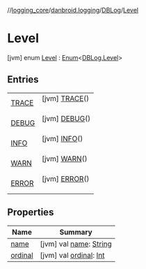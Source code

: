 //[logging_core](../../../../index.md)/[danbroid.logging](../../index.md)/[DBLog](../index.md)/[Level](index.md)



# Level  
 [jvm] enum [Level](index.md) : [Enum](https://kotlinlang.org/api/latest/jvm/stdlib/kotlin/-enum/index.html)<[DBLog.Level](index.md)>    


## Entries  
  
| | |
|---|---|
| <a name="danbroid.logging/DBLog.Level.TRACE///PointingToDeclaration/"></a>[TRACE](-t-r-a-c-e/index.md)| <a name="danbroid.logging/DBLog.Level.TRACE///PointingToDeclaration/"></a> [jvm] [TRACE](-t-r-a-c-e/index.md)()  <br>   <br>|
| <a name="danbroid.logging/DBLog.Level.DEBUG///PointingToDeclaration/"></a>[DEBUG](-d-e-b-u-g/index.md)| <a name="danbroid.logging/DBLog.Level.DEBUG///PointingToDeclaration/"></a> [jvm] [DEBUG](-d-e-b-u-g/index.md)()  <br>   <br>|
| <a name="danbroid.logging/DBLog.Level.INFO///PointingToDeclaration/"></a>[INFO](-i-n-f-o/index.md)| <a name="danbroid.logging/DBLog.Level.INFO///PointingToDeclaration/"></a> [jvm] [INFO](-i-n-f-o/index.md)()  <br>   <br>|
| <a name="danbroid.logging/DBLog.Level.WARN///PointingToDeclaration/"></a>[WARN](-w-a-r-n/index.md)| <a name="danbroid.logging/DBLog.Level.WARN///PointingToDeclaration/"></a> [jvm] [WARN](-w-a-r-n/index.md)()  <br>   <br>|
| <a name="danbroid.logging/DBLog.Level.ERROR///PointingToDeclaration/"></a>[ERROR](-e-r-r-o-r/index.md)| <a name="danbroid.logging/DBLog.Level.ERROR///PointingToDeclaration/"></a> [jvm] [ERROR](-e-r-r-o-r/index.md)()  <br>   <br>|


## Properties  
  
|  Name |  Summary | 
|---|---|
| <a name="danbroid.logging/DBLog.Level/name/#/PointingToDeclaration/"></a>[name](index.md#%5Bdanbroid.logging%2FDBLog.Level%2Fname%2F%23%2FPointingToDeclaration%2F%5D%2FProperties%2F1398769836)| <a name="danbroid.logging/DBLog.Level/name/#/PointingToDeclaration/"></a> [jvm] val [name](index.md#%5Bdanbroid.logging%2FDBLog.Level%2Fname%2F%23%2FPointingToDeclaration%2F%5D%2FProperties%2F1398769836): [String](https://kotlinlang.org/api/latest/jvm/stdlib/kotlin/-string/index.html)   <br>|
| <a name="danbroid.logging/DBLog.Level/ordinal/#/PointingToDeclaration/"></a>[ordinal](index.md#%5Bdanbroid.logging%2FDBLog.Level%2Fordinal%2F%23%2FPointingToDeclaration%2F%5D%2FProperties%2F1398769836)| <a name="danbroid.logging/DBLog.Level/ordinal/#/PointingToDeclaration/"></a> [jvm] val [ordinal](index.md#%5Bdanbroid.logging%2FDBLog.Level%2Fordinal%2F%23%2FPointingToDeclaration%2F%5D%2FProperties%2F1398769836): [Int](https://kotlinlang.org/api/latest/jvm/stdlib/kotlin/-int/index.html)   <br>|


